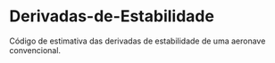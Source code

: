 # Derivadas-de-Estabilidade

Código de estimativa das derivadas de estabilidade de uma aeronave convencional.
